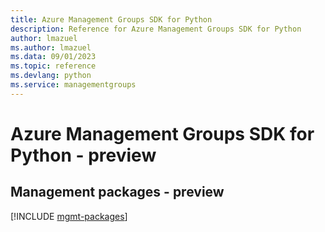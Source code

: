 ```yaml
---
title: Azure Management Groups SDK for Python
description: Reference for Azure Management Groups SDK for Python
author: lmazuel
ms.author: lmazuel
ms.data: 09/01/2023
ms.topic: reference
ms.devlang: python
ms.service: managementgroups
---
```

# Azure Management Groups SDK for Python - preview

## Management packages - preview
[!INCLUDE [mgmt-packages](management-groups-mgmt-index.md)]